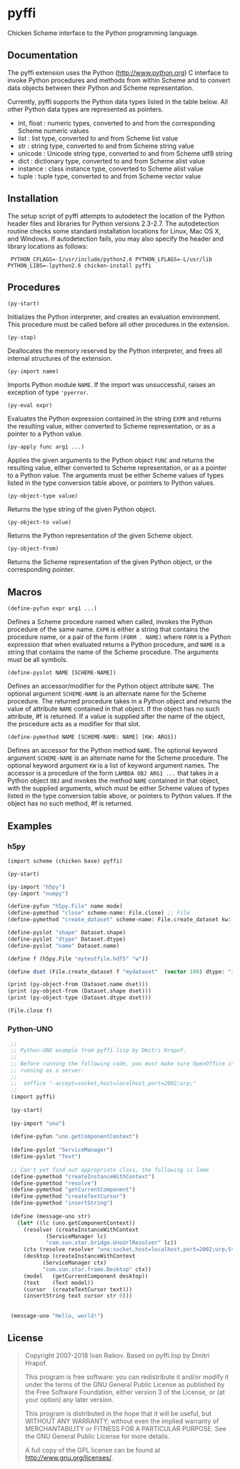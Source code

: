 # pyffi

Chicken Scheme interface to the Python programming language.

## Documentation


The pyffi extension uses the Python (http://www.python.org) C
interface to invoke Python procedures and methods from within Scheme
and to convert data objects between their Python and Scheme
representation.

Currently, pyffi supports the Python data types listed in the
table below. All other Python data types are represented as pointers.

- int, float : numeric types, converted to and from the corresponding Scheme numeric values
- list : list type, converted to and from Scheme list value
- str : string type, converted to and from Scheme string value
- unicode : Unicode string type, converted to and from Scheme utf8 string
- dict : dictionary type, converted to and from Scheme alist value
- instance : class instance type, converted to Scheme alist value
- tuple : tuple type, converted to and from Scheme vector value

## Installation

The setup script of pyffi attempts to autodetect the location of
the Python header files and libraries for Python versions 2.3-2.7. The
autodetection routine checks some standard installation locations for
Linux, Mac OS X, and Windows. If autodetection fails, you may also
specify the header and library locations as follows:

```
 PYTHON_CFLAGS=-I/usr/include/python2.6 PYTHON_LFLAGS=-L/usr/lib PYTHON_LIBS=-lpython2.6 chicken-install pyffi
```

## Procedures


`(py-start)`

Initializes the Python interpreter, and creates an evaluation
environment. This procedure must be called before all other procedures
in the extension.

`(py-stop)`

Deallocates the memory reserved by the Python interpreter, and frees
all internal structures of the extension.

`(py-import name)`

Imports Python module `NAME`. If the import was unsuccessful, raises
an exception of type `'pyerror`.


`(py-eval expr)`

Evaluates the Python expression contained in the string `EXPR` and
returns the resulting value, either converted to Scheme
representation, or as a pointer to a Python value.

`(py-apply func arg1 ...)`

Applies the given arguments to the Python object `FUNC` and returns
the resulting value, either converted to Scheme representation, or as
a pointer to a Python value. The arguments must be either Scheme
values of types listed in the type conversion table above, or pointers
to Python values.

`(py-object-type value)`

Returns the type string of the given Python object.

`(py-object-to value)`

Returns the Python representation of the given Scheme object.

`(py-object-from)`

Returns the Scheme representation of the given Python object, or the corresponding pointer.


## Macros


`(define-pyfun expr arg1 ...)`

Defines a Scheme procedure named when called, invokes the Python
procedure of the same name. `EXPR` is either a string that contains
the procedure name, or a pair of the form `(FORM . NAME)` where `FORM`
is a Python expression that when evaluated returns a Python procedure,
and `NAME` is a string that contains the name of the Scheme
procedure. The arguments must be all symbols.



`(define-pyslot NAME [SCHEME-NAME])`

Defines an accessor/modifier for the Python object attribute
`NAME`. The optional argument `SCHEME-NAME` is an alternate name
for the Scheme procedure. The returned procedure takes in a Python
object and returns the value of attribute `NAME` contained in that
object. If the object has no such attribute, #f is returned. If a
value is supplied after the name of the object, the procedure acts as
a modifier for that slot.



`(define-pymethod NAME [SCHEME-NAME: NAME] [KW: ARGS])`

Defines an accessor for the Python method `NAME`. The optional keyword
argument `SCHEME-NAME` is an alternate name for the Scheme
procedure. The optional keyword argument `KW` is a list of keyword
argument names. The accessor is a procedure of the form `LAMBDA OBJ
ARG1 ...` that takes in a Python object `OBJ` and invokes the method
`NAME` contained in that object, with the supplied arguments, which
must be either Scheme values of types listed in the type conversion
table above, or pointers to Python values. If the object has no such
method, #f is returned.



## Examples

### h5py

```scheme
(import scheme (chicken base) pyffi)

(py-start)

(py-import "h5py")
(py-import "numpy")

(define-pyfun "h5py.File" name mode)
(define-pymethod "close" scheme-name: File.close) ;; File
(define-pymethod "create_dataset" scheme-name: File.create_dataset kw: (dtype)) ;; File

(define-pyslot "shape" Dataset.shape)
(define-pyslot "dtype" Dataset.dtype)
(define-pyslot "name" Dataset.name)

(define f (h5py.File "mytestfile.hdf5" "w"))

(define dset (File.create_dataset f "mydataset"  (vector 100) dtype: "i"))

(print (py-object-from (Dataset.name dset)))
(print (py-object-from (Dataset.shape dset)))
(print (py-object-type (Dataset.dtype dset)))

(File.close f)
```

### Python-UNO

```scheme
 ;;
 ;; Python-UNO example from pyffi.lisp by Dmitri Hrapof.
 ;;
 ;; Before running the following code, you must make sure OpenOffice is
 ;; running as a server:
 ;;
 ;;  soffice "-accept=socket,host=localhost,port=2002;urp;"
 ;;
 (import pyffi)
 
 (py-start)
 
 (py-import "uno")
 
 (define-pyfun "uno.getComponentContext")
 
 (define-pyslot "ServiceManager")
 (define-pyslot "Text")
 
 ;; Can't yet find out appropriate class, the following is lame
 (define-pymethod "createInstanceWithContext")
 (define-pymethod "resolve")
 (define-pymethod "getCurrentComponent")
 (define-pymethod "createTextCursor")
 (define-pymethod "insertString")
 
 (define (message-uno str)
   (let* ((lc (uno.getComponentContext))
 	 (resolver (createInstanceWithContext 
 		    (ServiceManager lc)
 		    "com.sun.star.bridge.UnoUrlResolver" lc))
 	 (ctx (resolve resolver "uno:socket,host=localhost,port=2002;urp;StarOffice.ComponentContext"))
 	 (desktop (createInstanceWithContext 
 		   (ServiceManager ctx)
 		   "com.sun.star.frame.Desktop" ctx))
 	 (model   (getCurrentComponent desktop))
 	 (text    (Text model))
 	 (cursor  (createTextCursor text)))
     (insertString text cursor str 0)))
 
 
 (message-uno "Hello, world!")
``` 

## License

>
> Copyright 2007-2018 Ivan Raikov. Based on pyffi.lisp by Dmitri Hrapof.
> 
> This program is free software: you can redistribute it and/or modify
> it under the terms of the GNU General Public License as published by
> the Free Software Foundation, either version 3 of the License, or (at
> your option) any later version.
> 
> This program is distributed in the hope that it will be useful, but
> WITHOUT ANY WARRANTY; without even the implied warranty of
> MERCHANTABILITY or FITNESS FOR A PARTICULAR PURPOSE.  See the GNU
> General Public License for more details.
> 
> A full copy of the GPL license can be found at
> <http://www.gnu.org/licenses/>.

